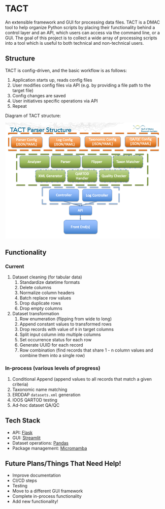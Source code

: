 # TACT
An extensible framework and GUI for processing data files. TACT is a DMAC tool to help organize Python scripts by placing their functionality behind a control layer and an API, which users can access via the command line, or a GUI. The goal of this project is to collect a wide array of processing scripts into a tool which is useful to both technical and non-technical users. 

## Structure
TACT is config-driven, and the basic workflow is as follows:

1. Application starts up, reads config files
2. User modifies config files via API (e.g. by providing a file path to the target file)
3. Config changes are saved
4. User initiatives specific operations via API
5. Repeat

Diagram of TACT structure:

![Diagram of TACT structure](tact/tact_structure.png)

## Functionality

### Current   
1. Dataset cleaning (for tabular data)
    1. Standardize datetime formats
    2. Delete columns
    3. Normalize column headers
    4. Batch replace row values
    5. Drop duplicate rows
    6. Drop empty columns
2. Dataset transformation
    1. Row enumeration (flipping from wide to long)
    2. Append constant values to transformed rows
    3. Drop records with value of `0` in target columns
    4. Split input column into multiple columns
    5. Set occurrence status for each row
    6. Generate UUID for each record
    7. Row combination (find records that share 1 - n column values and combine them into a single row)

### In-process (various levels of progress)
1. Conditional Append (append values to all records that match a given criteria)
2. Taxonomic name matching 
3. ERDDAP `datasets.xml` generation
4. IOOS QARTOD testing
5. Ad-hoc dataset QA/QC

## Tech Stack
- API: [Flask](https://flask.palletsprojects.com/en/3.0.x/)
- GUI: [Streamlit](https://docs.streamlit.io/)
- Dataset operations: [Pandas](https://pandas.pydata.org/docs/)
- Package management: [Micromamba](https://mamba.readthedocs.io/en/latest/user_guide/micromamba.html)

## Future Plans/Things That Need Help!
- Improve documentation
- CI/CD steps
- Testing
- Move to a different GUI framework
- Complete in-process functionality
- Add new functionality! 